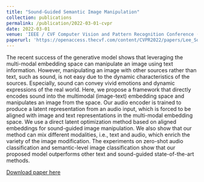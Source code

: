 ```yaml
---
title: "Sound-Guided Semantic Image Manipulation"
collection: publications
permalink: /publication/2022-03-01-cvpr
date: 2022-03-01
venue: 'IEEE / CVF Computer Vision and Pattern Recognition Conference (CVPR)'
paperurl: 'https://openaccess.thecvf.com/content/CVPR2022/papers/Lee_Sound-Guided_Semantic_Image_Manipulation_CVPR_2022_paper.pdf'
---
```

The recent success of the generative model shows that leveraging the multi-modal embedding space can manipulate an image using text information. However, manipulating an image with other sources rather than text, such as
sound, is not easy due to the dynamic characteristics of the sources. Especially, sound can convey vivid emotions and dynamic expressions of the real world. Here, we propose a framework that directly encodes sound into the multimodal (image-text) embedding space and manipulates an image from the space. Our audio encoder is trained to produce a latent representation from an audio input, which is forced to be aligned with image and text representations in the multi-modal embedding space. We use a direct latent optimization method based on aligned embeddings for sound-guided image manipulation. We also show that our method can mix different modalities, i.e., text and audio, which enrich the variety of the image modification. The experiments on zero-shot audio classification and semantic-level image classification show that our proposed model outperforms other text and sound-guided state-of-the-art methods.

[Download paper here](http://academicpages.github.io/files/paper1.pdf)